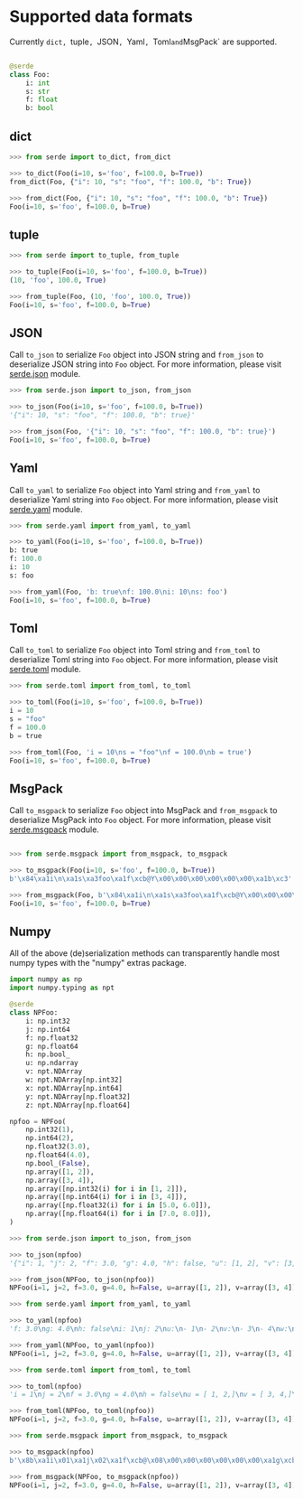# Supported data formats

Currently `dict, `tuple`, `JSON`, `Yaml`, `Toml` and `MsgPack` are supported.

```python

@serde
class Foo:
    i: int
    s: str
    f: float
    b: bool
```

## dict

```python
>>> from serde import to_dict, from_dict

>>> to_dict(Foo(i=10, s='foo', f=100.0, b=True))
from_dict(Foo, {"i": 10, "s": "foo", "f": 100.0, "b": True})

>>> from_dict(Foo, {"i": 10, "s": "foo", "f": 100.0, "b": True})
Foo(i=10, s='foo', f=100.0, b=True)
```

## tuple

```python
>>> from serde import to_tuple, from_tuple

>>> to_tuple(Foo(i=10, s='foo', f=100.0, b=True))
(10, 'foo', 100.0, True)

>>> from_tuple(Foo, (10, 'foo', 100.0, True))
Foo(i=10, s='foo', f=100.0, b=True)
```

## JSON

Call `to_json` to serialize `Foo` object into JSON string and `from_json` to deserialize JSON string into `Foo` object. For more information, please visit [serde.json](https://yukinarit.github.io/pyserde/api/serde/json.html) module.

```python
>>> from serde.json import to_json, from_json

>>> to_json(Foo(i=10, s='foo', f=100.0, b=True))
'{"i": 10, "s": "foo", "f": 100.0, "b": true}'

>>> from_json(Foo, '{"i": 10, "s": "foo", "f": 100.0, "b": true}')
Foo(i=10, s='foo', f=100.0, b=True)
```

## Yaml

Call `to_yaml` to serialize `Foo` object into Yaml string and `from_yaml` to deserialize Yaml string into `Foo` object. For more information, please visit [serde.yaml](https://yukinarit.github.io/pyserde/api/serde/yaml.html) module.

```python
>>> from serde.yaml import from_yaml, to_yaml

>>> to_yaml(Foo(i=10, s='foo', f=100.0, b=True))
b: true
f: 100.0
i: 10
s: foo

>>> from_yaml(Foo, 'b: true\nf: 100.0\ni: 10\ns: foo')
Foo(i=10, s='foo', f=100.0, b=True)
```

## Toml

Call `to_toml` to serialize `Foo` object into Toml string and `from_toml` to deserialize Toml string into `Foo` object. For more information, please visit [serde.toml](https://yukinarit.github.io/pyserde/api/serde/toml.html) module.

```python
>>> from serde.toml import from_toml, to_toml

>>> to_toml(Foo(i=10, s='foo', f=100.0, b=True))
i = 10
s = "foo"
f = 100.0
b = true

>>> from_toml(Foo, 'i = 10\ns = "foo"\nf = 100.0\nb = true')
Foo(i=10, s='foo', f=100.0, b=True)
```

## MsgPack

Call `to_msgpack` to serialize `Foo` object into MsgPack and `from_msgpack` to deserialize MsgPack into `Foo` object. For more information, please visit [serde.msgpack](https://yukinarit.github.io/pyserde/api/serde/msgpack.html) module.

```python

>>> from serde.msgpack import from_msgpack, to_msgpack

>>> to_msgpack(Foo(i=10, s='foo', f=100.0, b=True))
b'\x84\xa1i\n\xa1s\xa3foo\xa1f\xcb@Y\x00\x00\x00\x00\x00\x00\xa1b\xc3'

>>> from_msgpack(Foo, b'\x84\xa1i\n\xa1s\xa3foo\xa1f\xcb@Y\x00\x00\x00\x00\x00\x00\xa1b\xc3')
Foo(i=10, s='foo', f=100.0, b=True)
```

## Numpy

All of the above (de)serialization methods can transparently handle most numpy
types with the "numpy" extras package.

```python
import numpy as np
import numpy.typing as npt

@serde
class NPFoo:
    i: np.int32
    j: np.int64
    f: np.float32
    g: np.float64
    h: np.bool_
    u: np.ndarray
    v: npt.NDArray
    w: npt.NDArray[np.int32]
    x: npt.NDArray[np.int64]
    y: npt.NDArray[np.float32]
    z: npt.NDArray[np.float64]

npfoo = NPFoo(
    np.int32(1),
    np.int64(2),
    np.float32(3.0),
    np.float64(4.0),
    np.bool_(False),
    np.array([1, 2]),
    np.array([3, 4]),
    np.array([np.int32(i) for i in [1, 2]]),
    np.array([np.int64(i) for i in [3, 4]]),
    np.array([np.float32(i) for i in [5.0, 6.0]]),
    np.array([np.float64(i) for i in [7.0, 8.0]]),
)
```

```python
>>> from serde.json import to_json, from_json

>>> to_json(npfoo)
'{"i": 1, "j": 2, "f": 3.0, "g": 4.0, "h": false, "u": [1, 2], "v": [3, 4], "w": [1, 2], "x": [3, 4], "y": [5.0, 6.0], "z": [7.0, 8.0]}'

>>> from_json(NPFoo, to_json(npfoo))
NPFoo(i=1, j=2, f=3.0, g=4.0, h=False, u=array([1, 2]), v=array([3, 4]), w=array([1, 2], dtype=int32), x=array([3, 4]), y=array([5., 6.], dtype=float32), z=array([7., 8.]))

>>> from serde.yaml import from_yaml, to_yaml

>>> to_yaml(npfoo)
'f: 3.0\ng: 4.0\nh: false\ni: 1\nj: 2\nu:\n- 1\n- 2\nv:\n- 3\n- 4\nw:\n- 1\n- 2\nx:\n- 3\n- 4\ny:\n- 5.0\n- 6.0\nz:\n- 7.0\n- 8.0\n'

>>> from_yaml(NPFoo, to_yaml(npfoo))
NPFoo(i=1, j=2, f=3.0, g=4.0, h=False, u=array([1, 2]), v=array([3, 4]), w=array([1, 2], dtype=int32), x=array([3, 4]), y=array([5., 6.], dtype=float32), z=array([7., 8.]))

>>> from serde.toml import from_toml, to_toml

>>> to_toml(npfoo)
'i = 1\nj = 2\nf = 3.0\ng = 4.0\nh = false\nu = [ 1, 2,]\nv = [ 3, 4,]\nw = [ 1, 2,]\nx = [ 3, 4,]\ny = [ 5.0, 6.0,]\nz = [ 7.0, 8.0,]\n'

>>> from_toml(NPFoo, to_toml(npfoo))
NPFoo(i=1, j=2, f=3.0, g=4.0, h=False, u=array([1, 2]), v=array([3, 4]), w=array([1, 2], dtype=int32), x=array([3, 4]), y=array([5., 6.], dtype=float32), z=array([7., 8.]))

>>> from serde.msgpack import from_msgpack, to_msgpack

>>> to_msgpack(npfoo)
b'\x8b\xa1i\x01\xa1j\x02\xa1f\xcb@\x08\x00\x00\x00\x00\x00\x00\xa1g\xcb@\x10\x00\x00\x00\x00\x00\x00\xa1h\xc2\xa1u\x92\x01\x02\xa1v\x92\x03\x04\xa1w\x92\x01\x02\xa1x\x92\x03\x04\xa1y\x92\xcb@\x14\x00\x00\x00\x00\x00\x00\xcb@\x18\x00\x00\x00\x00\x00\x00\xa1z\x92\xcb@\x1c\x00\x00\x00\x00\x00\x00\xcb@ \x00\x00\x00\x00\x00\x00'

>>> from_msgpack(NPFoo, to_msgpack(npfoo))
NPFoo(i=1, j=2, f=3.0, g=4.0, h=False, u=array([1, 2]), v=array([3, 4]), w=array([1, 2], dtype=int32), x=array([3, 4]), y=array([5., 6.], dtype=float32), z=array([7., 8.]))
```
